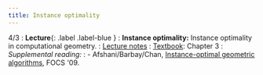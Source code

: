 ```yaml
---
title: Instance optimality
---
```


4/3
: **Lecture**{: .label .label-blue }
: **Instance optimality:** Instance optimality in computational geometry.
: [Lecture notes](https://vitercik.github.io/bwca/assets/notes/l2.pdf)
: [Textbook](https://searchworks.stanford.edu/view/13773968): Chapter 3
: *Supplemental reading:*
: - Afshani/Barbay/Chan, [Instance-optimal geometric algorithms](https://arxiv.org/abs/1505.00184), FOCS '09.
